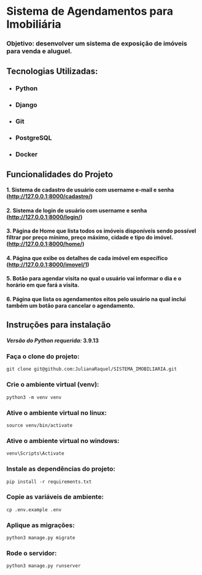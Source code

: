 # Sistema de Agendamentos para Imobiliária

### **Objetivo**: desenvolver um sistema de exposição de imóveis para venda e aluguel.

## Tecnologias Utilizadas:
* ###  Python
* ### Django
* ### Git
* ### PostgreSQL
* ### Docker

## Funcionalidades do Projeto

#### 1. Sistema de cadastro de usuário com username e-mail e senha (http://127.0.0.1:8000/cadastro/)
#### 2. Sistema de login de usuário com username e senha (http://127.0.0.1:8000/login/)
#### 3. Página de Home que lista todos os imóveis disponíveis sendo possível filtrar por preço mínimo, preço máximo, cidade e tipo do imóvel. (http://127.0.0.1:8000/home/)
#### 4. Página que exibe os detalhes de cada imóvel em específico (http://127.0.0.1:8000/imovel/1)
#### 5. Botão para agendar visita no qual o usuário vai informar o dia e o horário em que fará a visita.
#### 6. Página que lista os agendamentos eitos pelo usuário na qual inclui também um botão para cancelar o agendamento.

## Instruções para instalação

#### _Versão do Python requerida:_ 3.9.13

### Faça o clone do projeto:
```commandline
git clone git@github.com:JulianaRaquel/SISTEMA_IMOBILIARIA.git
```
### Crie o ambiente virtual (venv):
```commandline
python3 -m venv venv
```
### Ative o ambiente virtual no linux:
```commandline
source venv/bin/activate
```
### Ative o ambiente virtual no windows:
```commandline
venv\Scripts\Activate
```
### Instale as dependências do projeto:
```commandline
pip install -r requirements.txt
```
### Copie as variáveis de ambiente:
```commandline
cp .env.example .env
```
### Aplique as migrações:
```commandline
python3 manage.py migrate
```
### Rode o servidor:
```commandline
python3 manage.py runserver
```